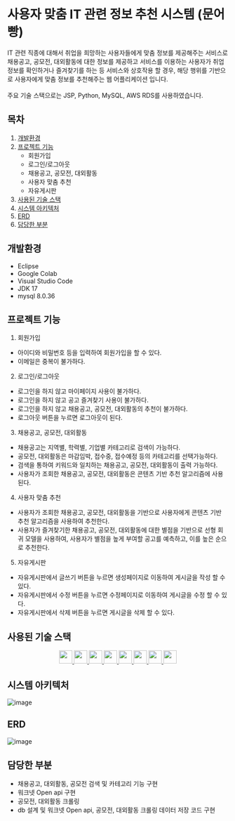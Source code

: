 # 사용자 맞춤 IT 관련 정보 추천 시스템 (문어빵)
IT 관련 직종에 대해서 취업을 희망하는 사용자들에게 맞춤 정보를 제공해주는 서비스로
채용공고, 공모전, 대외활동에 대한 정보를 제공하고 서비스를 이용하는 사용자가 취업 정보를 확인하거나 즐겨찾기를 하는 등 서비스와 상호작용 할 경우, 
해당 행위를 기반으로 사용자에게 맞춤 정보를 추천해주는 웹 어플리케이션 입니다.  
<br>
주요 기술 스택으로는 JSP, Python, MySQL, AWS RDS를 사용하였습니다.

## 목차
1. [개발환경](#개발환경)
2. [프로젝트 기능](#프로젝트-기능)
   - 회원가입
   - 로그인/로그아웃
   - 채용공고, 공모전, 대외활동
   - 사용자 맞춤 추천
   - 자유게시판
3. [사용된 기술 스택](#사용된-기술-스택)
4. [시스템 아키텍처](#시스템-아키텍처)
5. [ERD](#ERD)
6. [담당한 부분](#담당한-부분)

## 개발환경
- Eclipse 
- Google Colab
- Visual Studio Code
- JDK 17
- mysql 8.0.36

## 프로젝트 기능
1. 회원가입
- 아이디와 비밀번호 등을 입력하여 회원가입을 할 수 있다.
- 이메일은 중복이 불가하다.
2. 로그인/로그아웃
- 로그인을 하지 않고 마이페이지 사용이 불가하다.
- 로그인을 하지 않고 공고 즐겨찾기 사용이 불가하다.
- 로그인을 하지 않고 채용공고, 공모전, 대외활동의 추천이 불가하다.
- 로그아웃 버튼을 누르면 로그아웃이 된다.
3. 채용공고, 공모전, 대외활동
- 채용공고는 지역별, 학력별, 기업별 카테고리로 검색이 가능하다.
- 공모전, 대외활동은 마감임박, 접수중, 접수예정 등의 카테고리를 선택가능하다.
- 검색을 통하여 키워드와 일치하는 채용공고, 공모전, 대외활동이 출력 가능하다.
- 사용자가 조회한 채용공고, 공모전, 대외활동은 콘텐츠 기반 추천 알고리즘에 사용된다.
4. 사용자 맞춤 추천
- 사용자가 조회한 채용공고, 공모전, 대외활동을 기반으로 사용자에게 콘텐츠 기반 추천 알고리즘을 사용하여 추천한다.
- 사용자가 즐겨찾기한 채용공고, 공모전, 대외활동에 대한 별점을 기반으로 선형 회귀 모델을 사용하여, 사용자가 별점을 높게 부여할 공고를 예측하고, 이를 높은 순으로 추천한다.
5. 자유게시판
- 자유게시판에서 글쓰기 버튼을 누르면 생성페이지로 이동하여 게시글을 작성 할 수 있다.
- 자유게시판에서 수정 버튼을 누르면 수정페이지로 이동하여 게시글을 수정 할 수 있다.
- 자유게시판에서 삭제 버튼을 누르면 게시글을 삭제 할 수 있다.

## 사용된 기술 스택
<div align="center">
  <a href="https://www.java.com/">
    <img src="https://img.shields.io/badge/Java-007396?style=flat&logo=java&logoColor=white" height="30" />
  </a>

  <a href="https://www.oracle.com/java/technologies/java-server-pages.html">
    <img src="https://img.shields.io/badge/JSP-007396?style=flat&logo=java&logoColor=white" height="30" />
  </a>

  <a href="https://developer.mozilla.org/en-US/docs/Web/JavaScript">
    <img src="https://img.shields.io/badge/JavaScript-FFCA28?style=flat&logo=javascript&logoColor=black" height="30" />
  </a>

  <a href="https://developer.mozilla.org/en-US/docs/Web/HTML">
    <img src="https://img.shields.io/badge/HTML-E34F26?style=flat&logo=html5&logoColor=white" height="30" />
  </a>

  <a href="https://developer.mozilla.org/en-US/docs/Web/CSS">
    <img src="https://img.shields.io/badge/CSS-1572B6?style=flat&logo=css3&logoColor=white" height="30" />
  </a>

  <a href="https://www.python.org/">
    <img src="https://img.shields.io/badge/Python-3776AB?style=flat&logo=python&logoColor=white" height="30" />
  </a>

  <a href="https://www.mysql.com/">
    <img src="https://img.shields.io/badge/MySQL-4479A1?style=flat&logo=mysql&logoColor=white" height="30" />
  </a>

  <a href="https://aws.amazon.com/rds/">
    <img src="https://img.shields.io/badge/AWS_RDS-FF9900?style=flat&logo=amazon-aws&logoColor=white" height="30" />
  </a>
</div>

## 시스템 아키텍처
![image](https://github.com/user-attachments/assets/c4ca1ea9-18c0-433b-94e1-24c94e372667)
## ERD
![image](https://github.com/user-attachments/assets/c586d1da-4ad1-44c3-a8e9-f72b70e60fed)
## 담당한 부분
- 채용공고, 대외활동, 공모전 검색 및 카테고리 기능 구현
- 워크넷 Open api 구현
- 공모전, 대외활동 크롤링
- db 설계 및 워크넷 Open api, 공모전, 대외활동 크롤링 데이터 저장 코드 구현


